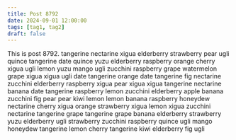 ```yaml
---
title: Post 8792
date: 2024-09-01 12:00:00
tags: [tag1, tag2]
draft: false
---
```

This is post 8792.
tangerine
nectarine
xigua
elderberry
strawberry
pear
ugli
quince
tangerine
date
quince
yuzu
elderberry
raspberry
orange
cherry
xigua
ugli
lemon
yuzu
mango
ugli
zucchini
raspberry
grape
watermelon
grape
xigua
xigua
ugli
date
tangerine
orange
date
tangerine
fig
nectarine
zucchini
elderberry
raspberry
xigua
pear
xigua
xigua
tangerine
nectarine
banana
date
tangerine
raspberry
lemon
zucchini
elderberry
apple
banana
zucchini
fig
pear
pear
kiwi
lemon
lemon
banana
raspberry
honeydew
nectarine
cherry
xigua
orange
strawberry
xigua
lemon
xigua
zucchini
nectarine
tangerine
grape
tangerine
grape
banana
elderberry
strawberry
yuzu
elderberry
ugli
strawberry
zucchini
raspberry
quince
ugli
mango
honeydew
tangerine
lemon
cherry
tangerine
kiwi
elderberry
fig
ugli

